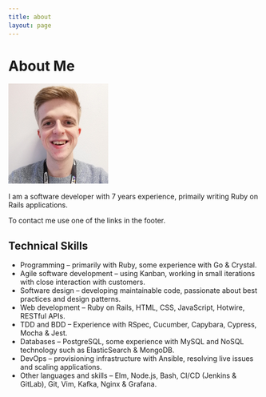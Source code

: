 ```yaml
---
title: about
layout: page
---
```


# About Me

<div class="d-flex justify-content-center">
  <img src="assets/avatar.jpeg" width="200" alt="Profile Picture">
</div>

I am a software developer with 7 years experience, primaily writing Ruby on Rails applications.

To contact me use one of the links in the footer.

## Technical Skills
- Programming – primarily with Ruby, some experience with Go & Crystal.
- Agile software development – using Kanban, working in small iterations with close interaction with customers.
- Software design – developing maintainable code, passionate about best practices and design patterns.
- Web development – Ruby on Rails, HTML, CSS, JavaScript, Hotwire, RESTful APIs.
- TDD and BDD – Experience with RSpec, Cucumber, Capybara, Cypress, Mocha & Jest.
- Databases – PostgreSQL, some experience with MySQL and NoSQL technology such as ElasticSearch & MongoDB.
- DevOps – provisioning infrastructure with Ansible, resolving live issues and scaling applications.
- Other languages and skills – Elm, Node.js, Bash, CI/CD (Jenkins & GitLab), Git, Vim, Kafka, Nginx & Grafana.